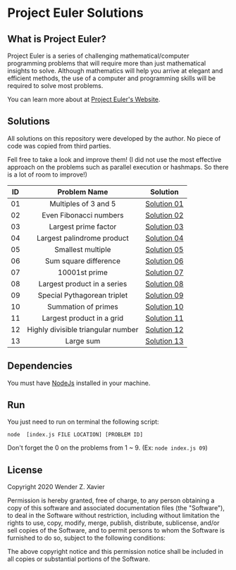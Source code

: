 # Project Euler Solutions #

## What is Project Euler?

Project Euler is a series of challenging mathematical/computer programming problems that will require more than just mathematical insights to solve. Although mathematics will help you arrive at elegant and efficient methods, the use of a computer and programming skills will be required to solve most problems.

You can learn more about at [Project Euler's Website](https://projecteuler.net/about).

## Solutions
All solutions on this repository were developed by the author. No piece of code was copied from third parties.

Fell free to take a look and improve them! (I did not use the most effective approach on the problems such as parallel execution or hashmaps. So there is a lot of room to improve!)

|ID|Problem Name|Solution|
|:-:|:-:|:-:|
| 01 | Multiples of 3 and 5 | [Solution 01](/solutions/solution01.js) |
| 02 | Even Fibonacci numbers | [Solution 02](/solutions/solution02.js) |
| 03 | Largest prime factor | [Solution 03](/solutions/solution03.js) |
| 04 | Largest palindrome product | [Solution 04](/solutions/solution04.js) |
| 05 | Smallest multiple | [Solution 05](/solutions/solution05.js) |
| 06 | Sum square difference | [Solution 06](/solutions/solution06.js) |
| 07 | 10001st prime | [Solution 07](/solutions/solution07.js) |
| 08 | Largest product in a series | [Solution 08](/solutions/solution08.js) |
| 09 | Special Pythagorean triplet | [Solution 09](/solutions/solution09.js) |
| 10 | Summation of primes | [Solution 10](/solutions/solution10.js) |
| 11 | Largest product in a grid | [Solution 11](/solutions/solution11.js) |
| 12 | Highly divisible triangular number | [Solution 12](/solutions/solution12.js) |
| 13 | Large sum | [Solution 13](/solutions/solution13.js) |

## Dependencies
You must have [NodeJs](https://nodejs.org/en/) installed in your machine.

## Run
You just need to run on terminal the following script:
```
node  [index.js FILE LOCATION] [PROBLEM ID]
```

Don't forget the 0 on the problems from 1 ~ 9.
(Ex: `node index.js 09`)

## License

Copyright 2020 Wender Z. Xavier

Permission is hereby granted, free of charge, to any person obtaining a copy of this software and associated documentation files (the "Software"), to deal in the Software without restriction, including without limitation the rights to use, copy, modify, merge, publish, distribute, sublicense, and/or sell copies of the Software, and to permit persons to whom the Software is furnished to do so, subject to the following conditions:

The above copyright notice and this permission notice shall be included in all copies or substantial portions of the Software.